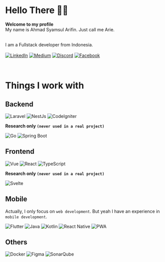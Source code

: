 # Hello There 👋🏼
**Welcome to my profile** <br/>
My name is Ahmad Syamsul Arifin. Just call me Arie. <br/>
<br/>

I am a Fullstack developer from Indonesia. <br><br>
<a href="https://www.linkedin.com/in/aarie33/" target="_blank"><img alt="LinkedIn" src="https://img.shields.io/badge/-LinkedIn-1B60B8?style=flat-square&logo=linkedin&logoColor=white" /></a>
<a href="https://medium.com/@aarie33" target="_blank"><img alt="Medium" src="https://img.shields.io/badge/-Medium-000?style=flat-square&logo=medium&logoColor=white" /></a>
<a href="https://discord.com/users/aarie33#3655" target="_blank"><img alt="Discord" src="https://img.shields.io/badge/-Discord-525DEA?style=flat-square&logo=discord&logoColor=white" /></a>
<a href="https://facebook.com/aarie33" target="_blank"><img alt="Facebook" src="https://img.shields.io/badge/-Facebook-246BE3?style=flat-square&logo=facebook&logoColor=white" /></a>

<br/>

# Things I work with
## Backend
<p>
    <img alt="Laravel" src="https://img.shields.io/badge/-Laravel-F82B1E?style=flat-square&logo=laravel&logoColor=white" />
    <img alt="NestJs" src="https://img.shields.io/badge/-NestJs-ea2845?style=flat-square&logo=nestjs&logoColor=white" />
    <img alt="CodeIgniter" src="https://img.shields.io/badge/-CodeIgniter-E74022?style=flat-square&logo=codeigniter&logoColor=white" />
</p>

**Research only `(never used in a real project)`** <br/>
<p>
  <img alt="Go" src="https://img.shields.io/badge/-Go-00ADD8?style=flat-square&logo=go&logoColor=white" />
  <img alt="Spring Boot" src="https://img.shields.io/badge/-Spring_Boot-6DB33F?style=flat-square&logo=springboot&logoColor=white" />
</p>

## Frontend
<p>
  <img alt="Vue" src="https://img.shields.io/badge/-Vue-41B883?style=flat-square&logo=vuedotjs&logoColor=white" />
  <img alt="React" src="https://img.shields.io/badge/-React-292929?style=flat-square&logo=react&logoColor=2DD9FF" />
  <img alt="TypeScript" src="https://img.shields.io/badge/-TypeScript-007ACC?style=flat-square&logo=typescript&logoColor=white" />
</p>

**Research only `(never used in a real project)`** <br/>
<p>
  <img alt="Svelte" src="https://img.shields.io/badge/-Svelte-F73C01?style=flat-square&logo=svelte&logoColor=white" />
</p>

## Mobile
Actually, I only focus on `web development`. But yeah I have an experience in `mobile development`.
<p>
    <img alt="Flutter" src="https://img.shields.io/badge/-Flutter-40A0EF?style=flat-square&logo=flutter&logoColor=white" />
    <img alt="Java" src="https://img.shields.io/badge/-Java-E41F23?style=flat-square&logo=openjdk&logoColor=white" />
    <img alt="Kotlin" src="https://img.shields.io/badge/-Kotlin-D93E6C?style=flat-square&logo=kotlin&logoColor=7C4FF7" />
    <img alt="React Native" src="https://img.shields.io/badge/-React_Native-292929?style=flat-square&logo=react&logoColor=2DD9FF" />
    <img alt="PWA" src="https://img.shields.io/badge/-PWA-550FBE?style=flat-square&logo=pwa&logoColor=white" />
</p>

## Others
<p>
    <img alt="Docker" src="https://img.shields.io/badge/-Docker-46a2f1?style=flat-square&logo=docker&logoColor=white" />
    <img alt="Figma" src="https://img.shields.io/badge/Figma-9A55F2?style=flat-square&logo=figma&logoColor=white" />
    <img alt="SonarQube" src="https://img.shields.io/badge/-SonarQube-4E9BCD?style=flat-square&logo=sonarqube&logoColor=white" />
</p>
